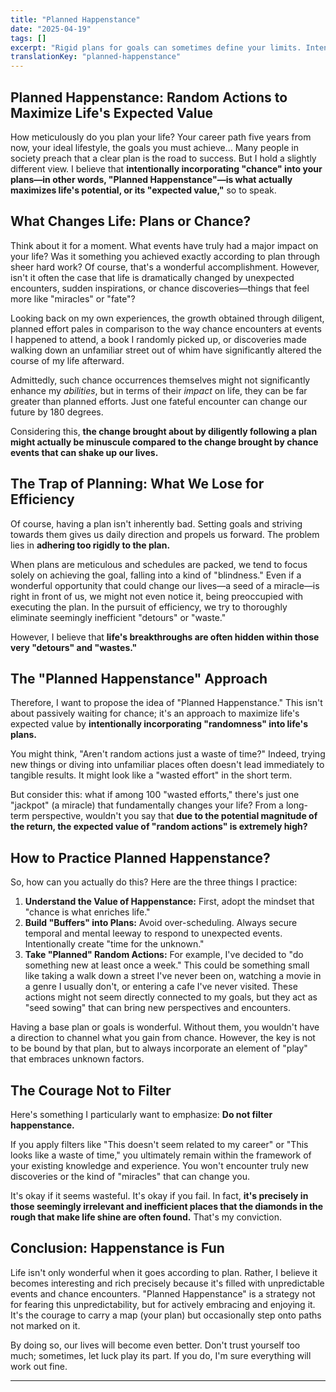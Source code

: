 ```yaml
---
title: "Planned Happenstance"
date: "2025-04-19"
tags: []
excerpt: "Rigid plans for goals can sometimes define your limits. Intentionally incorporating Planned Happenstance into daily life can maximize life's long-term potential (expected value)"
translationKey: "planned-happenstance"
---
```



## Planned Happenstance: Random Actions to Maximize Life's Expected Value

How meticulously do you plan your life? Your career path five years from now, your ideal lifestyle, the goals you must achieve... Many people in society preach that a clear plan is the road to success. But I hold a slightly different view. I believe that **intentionally incorporating "chance" into your plans—in other words, "Planned Happenstance"—is what actually maximizes life's potential, or its "expected value,"** so to speak.


## What Changes Life: Plans or Chance?

Think about it for a moment. What events have truly had a major impact on your life? Was it something you achieved exactly according to plan through sheer hard work? Of course, that's a wonderful accomplishment. However, isn't it often the case that life is dramatically changed by unexpected encounters, sudden inspirations, or chance discoveries—things that feel more like "miracles" or "fate"?

Looking back on my own experiences, the growth obtained through diligent, planned effort pales in comparison to the way chance encounters at events I happened to attend, a book I randomly picked up, or discoveries made walking down an unfamiliar street out of whim have significantly altered the course of my life afterward.

Admittedly, such chance occurrences themselves might not significantly enhance my *abilities*, but in terms of their *impact* on life, they can be far greater than planned efforts. Just one fateful encounter can change our future by 180 degrees.

Considering this, **the change brought about by diligently following a plan might actually be minuscule compared to the change brought by chance events that can shake up our lives.**


## The Trap of Planning: What We Lose for Efficiency

Of course, having a plan isn't inherently bad. Setting goals and striving towards them gives us daily direction and propels us forward. The problem lies in **adhering too rigidly to the plan.**

When plans are meticulous and schedules are packed, we tend to focus solely on achieving the goal, falling into a kind of "blindness." Even if a wonderful opportunity that could change our lives—a seed of a miracle—is right in front of us, we might not even notice it, being preoccupied with executing the plan. In the pursuit of efficiency, we try to thoroughly eliminate seemingly inefficient "detours" or "waste."

However, I believe that **life's breakthroughs are often hidden within those very "detours" and "wastes."**


## The "Planned Happenstance" Approach

Therefore, I want to propose the idea of "Planned Happenstance." This isn't about passively waiting for chance; it's an approach to maximize life's expected value by **intentionally incorporating "randomness" into life's plans.**

You might think, "Aren't random actions just a waste of time?" Indeed, trying new things or diving into unfamiliar places often doesn't lead immediately to tangible results. It might look like a "wasted effort" in the short term.

But consider this: what if among 100 "wasted efforts," there's just one "jackpot" (a miracle) that fundamentally changes your life? From a long-term perspective, wouldn't you say that **due to the potential magnitude of the return, the expected value of "random actions" is extremely high?**


## How to Practice Planned Happenstance?

So, how can you actually do this? Here are the three things I practice:

1.  **Understand the Value of Happenstance:** First, adopt the mindset that "chance is what enriches life."
2.  **Build "Buffers" into Plans:** Avoid over-scheduling. Always secure temporal and mental leeway to respond to unexpected events. Intentionally create "time for the unknown."
3.  **Take "Planned" Random Actions:** For example, I've decided to "do something new at least once a week." This could be something small like taking a walk down a street I've never been on, watching a movie in a genre I usually don't, or entering a cafe I've never visited. These actions might not seem directly connected to my goals, but they act as "seed sowing" that can bring new perspectives and encounters.

Having a base plan or goals is wonderful. Without them, you wouldn't have a direction to channel what you gain from chance. However, the key is not to be bound by that plan, but to always incorporate an element of "play" that embraces unknown factors.


## The Courage Not to Filter

Here's something I particularly want to emphasize: **Do not filter happenstance.**

If you apply filters like "This doesn't seem related to my career" or "This looks like a waste of time," you ultimately remain within the framework of your existing knowledge and experience. You won't encounter truly new discoveries or the kind of "miracles" that can change you.

It's okay if it seems wasteful. It's okay if you fail. In fact, **it's precisely in those seemingly irrelevant and inefficient places that the diamonds in the rough that make life shine are often found.** That's my conviction.


## Conclusion: Happenstance is Fun

Life isn't only wonderful when it goes according to plan. Rather, I believe it becomes interesting and rich precisely because it's filled with unpredictable events and chance encounters. "Planned Happenstance" is a strategy not for fearing this unpredictability, but for actively embracing and enjoying it. It's the courage to carry a map (your plan) but occasionally step onto paths not marked on it.

By doing so, our lives will become even better. Don't trust yourself too much; sometimes, let luck play its part. If you do, I'm sure everything will work out fine.

---